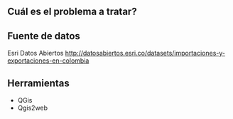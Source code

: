 ## Cuál es el problema a tratar?

## Fuente de datos

Esri Datos Abiertos http://datosabiertos.esri.co/datasets/importaciones-y-exportaciones-en-colombia

## Herramientas
* QGis
* Qgis2web

